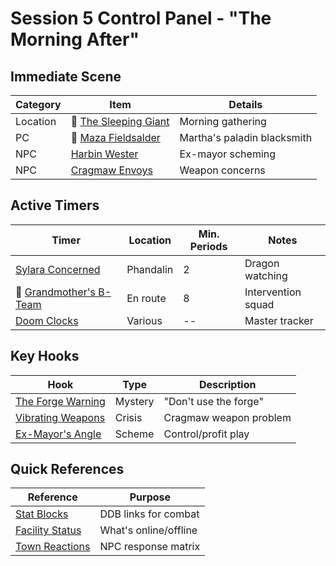 # Session 5 Control Panel - "The Morning After"

## Immediate Scene
| Category | Item | Details |
|----------|------|---------|
| Location | 📍 [The Sleeping Giant](../../lore/locations/phandalin/the-sleeping-giant.md) | Morning gathering |
| PC | 📍 [Maza Fieldsalder](../../lore/characters/pc/maza.md) | Martha's paladin blacksmith |
| NPC | [Harbin Wester](../../lore/characters/npc/phandalin/harbin-wester.md) | Ex-mayor scheming |
| NPC | [Cragmaw Envoys](../../lore/characters/npc/cragmaw/envoys.md) | Weapon concerns |

## Active Timers
| Timer | Location | Min. Periods | Notes |
|-------|----------|--------------|-------|
| [Sylara Concerned](../../lore/timers/phandalin/sylara-concerned.md) | Phandalin | 2 | Dragon watching |
| 📍 [Grandmother's B-Team](../../lore/timers/enroute/bteam-arrive.md) | En route | 8 | Intervention squad |
| [Doom Clocks](../../lore/timers/doom-clocks.md) | Various | -- | Master tracker |

## Key Hooks
| Hook | Type | Description |
|------|------|-------------|
| [The Forge Warning](./hooks/forge-warning.md) | Mystery | "Don't use the forge" |
| [Vibrating Weapons](./hooks/vibrating-weapons.md) | Crisis | Cragmaw weapon problem |
| [Ex-Mayor's Angle](./hooks/harbin-scheme.md) | Scheme | Control/profit play |

## Quick References
| Reference | Purpose |
|-----------|---------|
| [Stat Blocks](./quick-refs/stat-blocks.md) | DDB links for combat |
| [Facility Status](./quick-refs/facility-status.md) | What's online/offline |
| [Town Reactions](./quick-refs/town-reactions.md) | NPC response matrix |